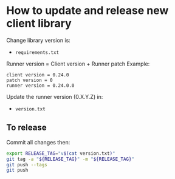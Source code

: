 # How to update and release new client library

Change library version is:

- `requirements.txt`

Runner version = Client version + Runner patch
Example:

```
client version = 0.24.0
patch version = 0
runner version = 0.24.0.0
```

Update the runner version (0.X.Y.Z) in:

- `version.txt`

## To release

Commit all changes then:

```bash
export RELEASE_TAG="v$(cat version.txt)"
git tag -a "${RELEASE_TAG}" -m "${RELEASE_TAG}"
git push --tags
git push
```
